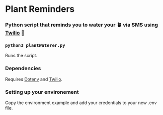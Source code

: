 # Plant Reminders

### Python script that reminds you to water your 🪴 via SMS using [Twilio](https://www.twilio.com/) 💬

### `python3 plantWaterer.py`
Runs the script.

### Dependencies
Requires [Dotenv](https://pypi.org/project/python-dotenv/) and [Twilio](https://pypi.org/project/twilio/).

### Setting up your environement
Copy the environment example and add your credentials to your new .env file.